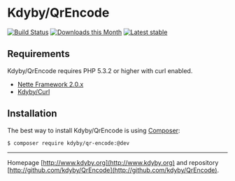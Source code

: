Kdyby/QrEncode
======

[![Build Status](https://travis-ci.org/Kdyby/QrEncode.svg?branch=master)](https://travis-ci.org/Kdyby/QrEncode)
[![Downloads this Month](https://img.shields.io/packagist/dm/Kdyby/QrEncode.svg)](https://packagist.org/packages/Kdyby/QrEncode)
[![Latest stable](img.shields.io/packagist/v/Kdyby/QrEncode.svg)](https://packagist.org/packages/Kdyby/QrEncode)


Requirements
------------

Kdyby/QrEncode requires PHP 5.3.2 or higher with curl enabled.

- [Nette Framework 2.0.x](https://github.com/nette/nette)
- [Kdyby/Curl](https://github.com/kdyby/curl)


Installation
------------

The best way to install Kdyby/QrEncode is using  [Composer](http://getcomposer.org/):

```sh
$ composer require kdyby/qr-encode:@dev
```


-----

Homepage [http://www.kdyby.org](http://www.kdyby.org) and repository [http://github.com/kdyby/QrEncode](http://github.com/kdyby/QrEncode).
